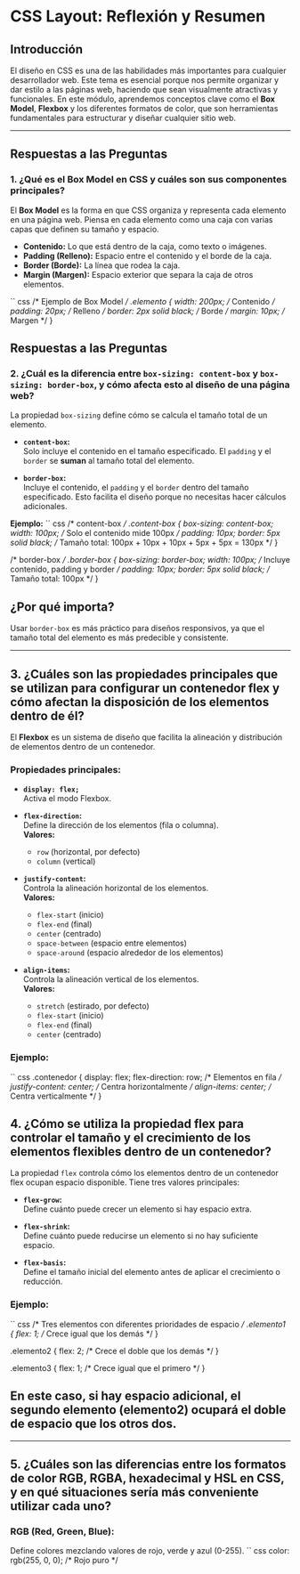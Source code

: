 # CSS Layout: Reflexión y Resumen

## Introducción
El diseño en CSS es una de las habilidades más importantes para cualquier desarrollador web. Este tema es esencial porque nos permite organizar y dar estilo a las páginas web, haciendo que sean visualmente atractivas y funcionales. En este módulo, aprendemos conceptos clave como el **Box Model**, **Flexbox** y los diferentes formatos de color, que son herramientas fundamentales para estructurar y diseñar cualquier sitio web.

---

## Respuestas a las Preguntas

### 1. ¿Qué es el Box Model en CSS y cuáles son sus componentes principales?
El **Box Model** es la forma en que CSS organiza y representa cada elemento en una página web. Piensa en cada elemento como una caja con varias capas que definen su tamaño y espacio.

- **Contenido:** Lo que está dentro de la caja, como texto o imágenes.
- **Padding (Relleno):** Espacio entre el contenido y el borde de la caja.
- **Border (Borde):** La línea que rodea la caja.
- **Margin (Margen):** Espacio exterior que separa la caja de otros elementos.

`` css
/* Ejemplo de Box Model */
.elemento {
    width: 200px; /* Contenido */
    padding: 20px; /* Relleno */
    border: 2px solid black; /* Borde */
    margin: 10px; /* Margen */
}

## Respuestas a las Preguntas

### 2. ¿Cuál es la diferencia entre `box-sizing: content-box` y `box-sizing: border-box`, y cómo afecta esto al diseño de una página web?

La propiedad `box-sizing` define cómo se calcula el tamaño total de un elemento.

- **`content-box`:**  
  Solo incluye el contenido en el tamaño especificado. El `padding` y el `border` se **suman** al tamaño total del elemento.

- **`border-box`:**  
  Incluye el contenido, el `padding` y el `border` dentro del tamaño especificado. Esto facilita el diseño porque no necesitas hacer cálculos adicionales.

**Ejemplo:**
`` css
/* content-box */
.content-box {
    box-sizing: content-box;
    width: 100px; /* Solo el contenido mide 100px */
    padding: 10px;
    border: 5px solid black;
    /* Tamaño total: 100px + 10px + 10px + 5px + 5px = 130px */
}

/* border-box */
.border-box {
    box-sizing: border-box;
    width: 100px; /* Incluye contenido, padding y border */
    padding: 10px;
    border: 5px solid black;
    /* Tamaño total: 100px */
}
## ¿Por qué importa?
Usar `border-box` es más práctico para diseños responsivos, ya que el tamaño total del elemento es más predecible y consistente.

---

## 3. ¿Cuáles son las propiedades principales que se utilizan para configurar un contenedor flex y cómo afectan la disposición de los elementos dentro de él?

El **Flexbox** es un sistema de diseño que facilita la alineación y distribución de elementos dentro de un contenedor.

### Propiedades principales:
- **`display: flex;`**  
  Activa el modo Flexbox.

- **`flex-direction`:**  
  Define la dirección de los elementos (fila o columna).  
  **Valores:**
  - `row` (horizontal, por defecto)
  - `column` (vertical)

- **`justify-content`:**  
  Controla la alineación horizontal de los elementos.  
  **Valores:**
  - `flex-start` (inicio)
  - `flex-end` (final)
  - `center` (centrado)
  - `space-between` (espacio entre elementos)
  - `space-around` (espacio alrededor de los elementos)

- **`align-items`:**  
  Controla la alineación vertical de los elementos.  
  **Valores:**
  - `stretch` (estirado, por defecto)
  - `flex-start` (inicio)
  - `flex-end` (final)
  - `center` (centrado)

### Ejemplo:
`` css
.contenedor {
    display: flex;
    flex-direction: row; /* Elementos en fila */
    justify-content: center; /* Centra horizontalmente */
    align-items: center; /* Centra verticalmente */
}
## 4. ¿Cómo se utiliza la propiedad flex para controlar el tamaño y el crecimiento de los elementos flexibles dentro de un contenedor?

La propiedad `flex` controla cómo los elementos dentro de un contenedor flex ocupan espacio disponible. Tiene tres valores principales:

- **`flex-grow`:**  
  Define cuánto puede crecer un elemento si hay espacio extra.

- **`flex-shrink`:**  
  Define cuánto puede reducirse un elemento si no hay suficiente espacio.

- **`flex-basis`:**  
  Define el tamaño inicial del elemento antes de aplicar el crecimiento o reducción.

### Ejemplo:
`` css
/* Tres elementos con diferentes prioridades de espacio */
.elemento1 {
    flex: 1; /* Crece igual que los demás */
}

.elemento2 {
    flex: 2; /* Crece el doble que los demás */
}

.elemento3 {
    flex: 1; /* Crece igual que el primero */
}
## En este caso, si hay espacio adicional, el segundo elemento (elemento2) ocupará el doble de espacio que los otros dos.

---

## 5. ¿Cuáles son las diferencias entre los formatos de color RGB, RGBA, hexadecimal y HSL en CSS, y en qué situaciones sería más conveniente utilizar cada uno?

### RGB (Red, Green, Blue):
Define colores mezclando valores de rojo, verde y azul (0-255).
`` css
color: rgb(255, 0, 0); /* Rojo puro */
